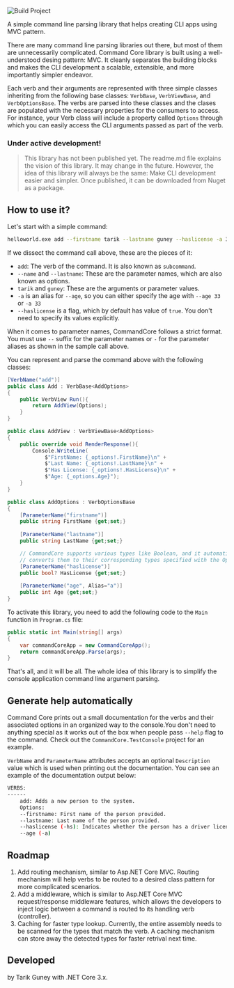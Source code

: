 ![Build Project](https://github.com/tarikguney/command-core/workflows/Build%20Project/badge.svg?branch=master)

A simple command line parsing library that helps creating CLI apps using MVC pattern.

There are many command line parsing libraries out there, but most of them are unnecessarily complicated. Command Core library is built using a well-understood desing pattern: MVC. It cleanly separates the building blocks and makes the CLI development a scalable, extensible, and more importantly simpler endeavor. 

Each verb and their arguments are represented with three simple classes inheriting from the following base classes: `VerbBase`, `VerbViewBase`, and `VerbOptionsBase`. The verbs are parsed into these classes and the clases are populated with the necessary properties for the consumers to access. For instance, your Verb class will include a property called `Options` through which you can easily access the CLI arguments passed as part of the verb.

### Under active development!
> This library has not been published yet. The readme.md file explains the vision of this library. It may change in the future. However, the idea of this library will always be the same: Make CLI development easier and simpler. Once published, it can be downloaded from Nuget as a package.


## How to use it?

Let's start with a simple command:

```bash
helloworld.exe add --firstname tarik --lastname guney --haslicense -a 33
```
If we dissect the command call above, these are the pieces of it:
- `add`: The verb of the command. It is also known as `subcommand`.
- `--name` and `--lastname`: These are the parameter names, which are also known as options. 
- `tarik` and `guney`: These are the arguments or parameter values.
- `-a` is an alias for `--age`, so you can either specify the age with `--age 33` or `-a 33`
- `--haslicense` is a flag, which by default has value of `true`. You don't need to specify its values explicitly.

When it comes to parameter names, CommandCore follows a strict format. You must use `--` suffix for the parameter names or `-` for the parameter aliases as shown in the sample call above. 

You can represent and parse the command above with the following classes:

```c#
[VerbName("add")]
public class Add : VerbBase<AddOptions>
{
    public VerbView Run(){
        return AddView(Options);
    }
}

public class AddView : VerbViewBase<AddOptions>
{
    public override void RenderResponse(){
        Console.WriteLine(
            $"FirstName: {_options!.FirstName}\n" +
            $"Last Name: {_options!.LastName}\n" +
            $"Has License: {_options!.HasLicense}\n" +
            $"Age: {_options.Age}");
    }
}

public class AddOptions : VerbOptionsBase
{
    [ParameterName("firstname")]
    public string FirstName {get;set;}
    
    [ParameterName("lastname")]
    public string LastName {get;set;}

    // CommandCore supports various types like Boolean, and it automatically
    // converts them to their corresponding types specified with the Options properties.
    [ParameterName("haslicense")]
    public bool? HasLicense {get;set;}
    
    [ParameterName("age", Alias="a")]
    public int Age {get;set;}
}
```

To activate this library, you need to add the following code to the `Main` function in `Program.cs` file:

```c#
public static int Main(string[] args)
{
    var commandCoreApp = new CommandCoreApp();
    return commandCoreApp.Parse(args);
}
```

That's all, and it will be all. The whole idea of this library is to simplify the console application command line argument parsing.

## Generate help automatically

Command Core prints out a small documentation for the verbs and their associated options in an organized way to the console.You don't need to anything special as it works out of the box when people pass `--help` flag to the command. Check out the `CommandCore.TestConsole` project for an example.

`VerbName` and `ParameterName` attributes accepts an optional `Description` value which is used when printing out the documentation. You can see an example of the documentation output below:

```bash
VERBS:
------
    add: Adds a new person to the system.
    Options:
    --firstname: First name of the person provided.
    --lastname: Last name of the person provided.
    --haslicense (-hs): Indicates whether the person has a driver license
    --age (-a)
```

## Roadmap

1. Add routing mechanism, similar to Asp.NET Core MVC. Routing mechanism will help verbs to be routed to a desired class pattern for more complicated scenarios.
2. Add a middleware, which is similar to Asp.NET Core MVC request/response middleware features, which allows the developers to inject logic between a command is routed to its handling verb (controller).
3. Caching for faster type lookup. Currently, the entire assembly needs to be scanned for the types that match the verb. A caching mechanism can store away the detected types for faster retrival next time.
## Developed

by Tarik Guney with .NET Core 3.x.
